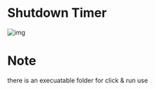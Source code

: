# Shutdown Timer
![img](https://drive.google.com/open?id=1tCn_t3P0IPTj-CCjx2HymG_JgLeKSIbG)

# Note
there is an execuatable folder for click & run use
